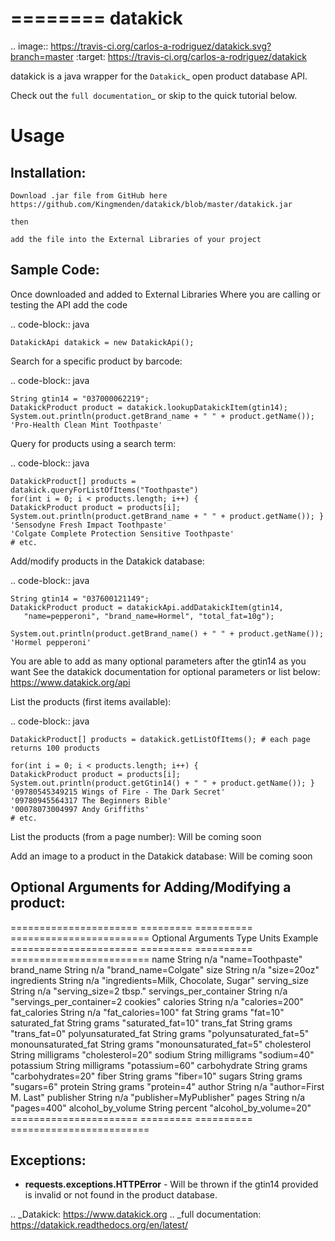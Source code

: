 ========
datakick
========

.. image:: https://travis-ci.org/carlos-a-rodriguez/datakick.svg?branch=master
    :target: https://travis-ci.org/carlos-a-rodriguez/datakick

datakick is a java wrapper for the `Datakick`_ open product database API.

Check out the `full documentation`_ or skip to the quick tutorial below.

Usage
=====

Installation:
-------------

    Download .jar file from GitHub here
    https://github.com/Kingmenden/datakick/blob/master/datakick.jar	

    then

    add the file into the External Libraries of your project

Sample Code:
------------
Once downloaded and added to External Libraries
Where you are calling or testing the API add the code

.. code-block:: java

    DatakickApi datakick = new DatakickApi();

Search for a specific product by barcode: 

.. code-block:: java

    String gtin14 = "037000062219";
    DatakickProduct product = datakick.lookupDatakickItem(gtin14);
    System.out.println(product.getBrand_name + " " + product.getName());
    'Pro-Health Clean Mint Toothpaste'

Query for products using a search term:

.. code-block:: java

    DatakickProduct[] products = datakick.queryForListOfItems("Toothpaste")
    for(int i = 0; i < products.length; i++) {
    DatakickProduct product = products[i];
    System.out.println(product.getBrand_name + " " + product.getName()); }
    'Sensodyne Fresh Impact Toothpaste'
    'Colgate Complete Protection Sensitive Toothpaste'
    # etc.

Add/modify products in the Datakick database:

.. code-block:: java

    String gtin14 = "037600121149";	
    DatakickProduct product = datakickApi.addDatakickItem(gtin14,
       "name=pepperoni", "brand_name=Hormel", "total_fat=10g");

    System.out.println(product.getBrand_name() + " " + product.getName());
    'Hormel pepperoni'

You are able to add as many optional parameters after the gtin14 as you want
See the datakick documentation for optional parameters or list below:
https://www.datakick.org/api

List the products (first items available):

.. code-block:: java

    DatakickProduct[] products = datakick.getListOfItems(); # each page returns 100 products

    for(int i = 0; i < products.length; i++) {
    DatakickProduct product = products[i];
    System.out.println(product.getGtin14() + " " + product.getName()); }
    '09780545349215 Wings of Fire - The Dark Secret'
    '09780945564317 The Beginners Bible'
    '00078073004997 Andy Griffiths'
    # etc.

List the products (from a page number):
Will be coming soon

Add an image to a product in the Datakick database:
Will be coming soon

Optional Arguments for Adding/Modifying a product:
--------------------------------------------------

======================  =========    ========== ========================
Optional Arguments      Type         Units      Example
======================  =========    ========== ========================
name                    String       n/a        "name=Toothpaste"
brand_name              String       n/a        "brand_name=Colgate"
size                    String       n/a        "size=20oz"
ingredients             String       n/a        "ingredients=Milk, Chocolate, Sugar"
serving_size            String       n/a        "serving_size=2 tbsp."
servings_per_container  String       n/a        "servings_per_container=2 cookies"
calories                String       n/a        "calories=200"
fat_calories            String       n/a        "fat_calories=100"
fat                     String       grams      "fat=10"
saturated_fat           String       grams      "saturated_fat=10"
trans_fat               String       grams      "trans_fat=0"
polyunsaturated_fat     String       grams      "polyunsaturated_fat=5"
monounsaturated_fat     String       grams      "monounsaturated_fat=5"
cholesterol             String       milligrams "cholesterol=20"
sodium                  String       milligrams "sodium=40"
potassium               String       milligrams "potassium=60"
carbohydrate            String       grams      "carbohydrates=20"
fiber                   String       grams      "fiber=10"
sugars                  String       grams      "sugars=6"
protein                 String       grams      "protein=4"
author                  String       n/a        "author=First M. Last"
publisher               String       n/a        "publisher=MyPublisher"
pages                   String       n/a        "pages=400"
alcohol_by_volume       String       percent    "alcohol_by_volume=20"
======================  =========    ========== ========================

Exceptions:
-----------

- **requests.exceptions.HTTPError** - Will be thrown if the gtin14 provided is invalid or not found in the product database.

.. _Datakick: https://www.datakick.org
.. _full documentation: https://datakick.readthedocs.org/en/latest/
